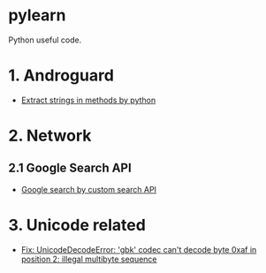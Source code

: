 # pylearn
Python useful code.

# 1. Androguard

* [Extract strings in methods by python](https://github.com/ybdesire/pylearn/blob/master/androguard/extract_strings_in_methods.py)


# 2. Network

## 2.1 Google Search API

* [Google search by custom search API](https://github.com/ybdesire/pylearn/tree/master/google_search_api)



# 3. Unicode related

* [Fix: UnicodeDecodeError: 'gbk' codec can't decode byte 0xaf in position 2: illegal multibyte sequence](https://github.com/ybdesire/pylearn/tree/master/unicode_related/open_gbk_file)


